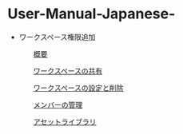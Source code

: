 # User-Manual-Japanese-

- ワークスペース権限追加
        
     　　[概要](https://github.com/CS-eukarya/User-Manual-Japanese-/blob/c73d0e1f587bfc945bdc266ae71952082a9b66a5/%E6%A6%82%E8%A6%81.md)
        
  　　[ワークスペースの共有](https://github.com/CS-eukarya/User-Manual-Japanese-/blob/c73d0e1f587bfc945bdc266ae71952082a9b66a5/%E3%83%AF%E3%83%BC%E3%82%AF%E3%82%B9%E3%83%9A%E3%83%BC%E3%82%B9%E3%81%AE%E5%85%B1%E6%9C%89.md)
        
    　　[ワークスペースの設定と削除](https://github.com/CS-eukarya/User-Manual-Japanese-/blob/c73d0e1f587bfc945bdc266ae71952082a9b66a5/%E3%83%AF%E3%83%BC%E3%82%AF%E3%82%B9%E3%83%9A%E3%83%BC%E3%82%B9%E3%81%AE%E8%A8%AD%E5%AE%9A%E3%81%A8%E5%89%8A%E9%99%A4.md)
     
  　　[メンバーの管理](https://github.com/CS-eukarya/User-Manual-Japanese-/blob/c73d0e1f587bfc945bdc266ae71952082a9b66a5/%E3%83%A1%E3%83%B3%E3%83%90%E3%83%BC%E3%81%AE%E7%AE%A1%E7%90%86.md)

  　　[アセットライブラリ](https://github.com/CS-eukarya/User-Manual-Japanese-/blob/c73d0e1f587bfc945bdc266ae71952082a9b66a5/%E3%82%A2%E3%82%BB%E3%83%83%E3%83%88%E3%83%A9%E3%82%A4%E3%83%96%E3%83%A9%E3%83%AA.md)
